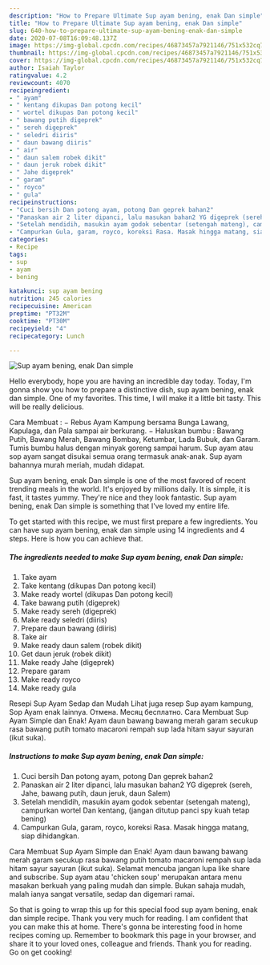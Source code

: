 ```yaml
---
description: "How to Prepare Ultimate Sup ayam bening, enak Dan simple"
title: "How to Prepare Ultimate Sup ayam bening, enak Dan simple"
slug: 640-how-to-prepare-ultimate-sup-ayam-bening-enak-dan-simple
date: 2020-07-08T16:09:48.137Z
image: https://img-global.cpcdn.com/recipes/46873457a7921146/751x532cq70/sup-ayam-bening-enak-dan-simple-foto-resep-utama.jpg
thumbnail: https://img-global.cpcdn.com/recipes/46873457a7921146/751x532cq70/sup-ayam-bening-enak-dan-simple-foto-resep-utama.jpg
cover: https://img-global.cpcdn.com/recipes/46873457a7921146/751x532cq70/sup-ayam-bening-enak-dan-simple-foto-resep-utama.jpg
author: Isaiah Taylor
ratingvalue: 4.2
reviewcount: 4070
recipeingredient:
- " ayam"
- " kentang dikupas Dan potong kecil"
- " wortel dikupas Dan potong kecil"
- " bawang putih digeprek"
- " sereh digeprek"
- " seledri diiris"
- " daun bawang diiris"
- " air"
- " daun salem robek dikit"
- " daun jeruk robek dikit"
- " Jahe digeprek"
- " garam"
- " royco"
- " gula"
recipeinstructions:
- "Cuci bersih Dan potong ayam, potong Dan geprek bahan2"
- "Panaskan air 2 liter dipanci, lalu masukan bahan2 YG digeprek (sereh, Jahe, bawang putih, daun jeruk, daun Salem)"
- "Setelah mendidih, masukin ayam godok sebentar (setengah mateng), campurkan wortel Dan kentang, (jangan ditutup panci spy kuah tetap bening)"
- "Campurkan Gula, garam, royco, koreksi Rasa. Masak hingga matang, siap dihidangkan."
categories:
- Recipe
tags:
- sup
- ayam
- bening

katakunci: sup ayam bening 
nutrition: 245 calories
recipecuisine: American
preptime: "PT32M"
cooktime: "PT30M"
recipeyield: "4"
recipecategory: Lunch

---
```



![Sup ayam bening, enak Dan simple](https://img-global.cpcdn.com/recipes/46873457a7921146/751x532cq70/sup-ayam-bening-enak-dan-simple-foto-resep-utama.jpg)

Hello everybody, hope you are having an incredible day today. Today, I'm gonna show you how to prepare a distinctive dish, sup ayam bening, enak dan simple. One of my favorites. This time, I will make it a little bit tasty. This will be really delicious.

Cara Membuat : − Rebus Ayam Kampung bersama Bunga Lawang, Kapulaga, dan Pala sampai air berkurang. − Haluskan bumbu : Bawang Putih, Bawang Merah, Bawang Bombay, Ketumbar, Lada Bubuk, dan Garam. Tumis bumbu halus dengan minyak goreng sampai harum. Sup ayam atau sop ayam sangat disukai semua orang termasuk anak-anak. Sup ayam bahannya murah meriah, mudah didapat.

Sup ayam bening, enak Dan simple is one of the most favored of recent trending meals in the world. It's enjoyed by millions daily. It is simple, it is fast, it tastes yummy. They're nice and they look fantastic. Sup ayam bening, enak Dan simple is something that I've loved my entire life.


To get started with this recipe, we must first prepare a few ingredients. You can have sup ayam bening, enak dan simple using 14 ingredients and 4 steps. Here is how you can achieve that.

<!--inarticleads1-->

##### The ingredients needed to make Sup ayam bening, enak Dan simple:

1. Take  ayam
1. Take  kentang (dikupas Dan potong kecil)
1. Make ready  wortel (dikupas Dan potong kecil)
1. Take  bawang putih (digeprek)
1. Make ready  sereh (digeprek)
1. Make ready  seledri (diiris)
1. Prepare  daun bawang (diiris)
1. Take  air
1. Make ready  daun salem (robek dikit)
1. Get  daun jeruk (robek dikit)
1. Make ready  Jahe (digeprek)
1. Prepare  garam
1. Make ready  royco
1. Make ready  gula


Resepi Sup Ayam Sedap dan Mudah Lihat juga resep Sup ayam kampung, Sop Ayam enak lainnya. Отмена. Месяц бесплатно. Cara Membuat Sup Ayam Simple dan Enak! Ayam daun bawang bawang merah garam secukup rasa bawang putih tomato macaroni rempah sup lada hitam sayur sayuran (ikut suka). 

<!--inarticleads2-->

##### Instructions to make Sup ayam bening, enak Dan simple:

1. Cuci bersih Dan potong ayam, potong Dan geprek bahan2
1. Panaskan air 2 liter dipanci, lalu masukan bahan2 YG digeprek (sereh, Jahe, bawang putih, daun jeruk, daun Salem)
1. Setelah mendidih, masukin ayam godok sebentar (setengah mateng), campurkan wortel Dan kentang, (jangan ditutup panci spy kuah tetap bening)
1. Campurkan Gula, garam, royco, koreksi Rasa. Masak hingga matang, siap dihidangkan.


Cara Membuat Sup Ayam Simple dan Enak! Ayam daun bawang bawang merah garam secukup rasa bawang putih tomato macaroni rempah sup lada hitam sayur sayuran (ikut suka). Selamat mencuba jangan lupa like share and subscribe. Sup ayam atau &#39;chicken soup&#39; merupakan antara menu masakan berkuah yang paling mudah dan simple. Bukan sahaja mudah, malah ianya sangat versatile, sedap dan digemari ramai. 

So that is going to wrap this up for this special food sup ayam bening, enak dan simple recipe. Thank you very much for reading. I am confident that you can make this at home. There's gonna be interesting food in home recipes coming up. Remember to bookmark this page in your browser, and share it to your loved ones, colleague and friends. Thank you for reading. Go on get cooking!
